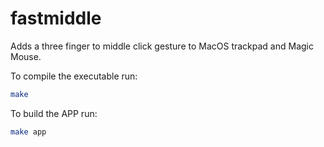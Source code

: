 # fastmiddle
Adds a three finger to middle click gesture to MacOS trackpad and Magic Mouse.

To compile the executable run:
```bash
make
```

To build the APP run:
```bash
make app
```
